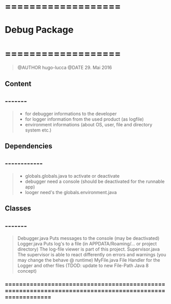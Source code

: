 # =================== #
#	  Debug Package   #
# =================== #
>	@AUTHOR hugo-lucca
	@DATE	29. Mai 2016

##	Content
##	-------
>	- for debugger informations to the developer 
>	- for logger information from the used product (as logfile)
>	- environment informations (about OS, user, file and directory system etc.)
	
##	Dependencies
##	------------
>	- globals.globals.java	to activate or deactivate
>	- debugger need a console (should be deactivated for the runnable app)
>	- looger need's the globals.environment.java 

## Classes
## -------
> Debugger.java		Puts messages to the console (may be deactivated)
> Logger.java		Puts log's to a file (in APPDATA/Roaming/... or project directory)
					The log-file viewer is part of this project.
> Supervisor.java	The supervisor is able to react differently on errors and warnings
					(you may change the behave @ runtime)
> MyFile.java		File Handler for the Logger and other files 
					(TDOD: update to new File-Path Java 8 concept)

### ======================================================================================================= ###
